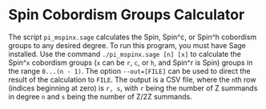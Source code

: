 # Spin Cobordism Groups Calculator

The script `pi_mspinx.sage` calculates the Spin, Spin^c, or Spin^h cobordism groups to any desired degree. To run this program, you must have Sage installed. Use the command `./pi_mspinx.sage [n] [x]` to calculate the Spin^`x` cobordism groups (`x` can be `r`, `c`, or `h`, and Spin^r is Spin) groups in the range `0...(n - 1)`. The option `--out=[FILE]` can be used to direct the result of the calculation to `FILE`. The output is a CSV file, where the `n`th row (indices beginning at zero) is `r, s`, with `r` being the number of Z summands in degree `n` and `s` being the number of Z/2Z summands.
